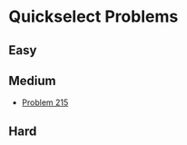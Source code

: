# Quickselect Problems

## Easy

## Medium
- [Problem 215](../problems/215_kth_largest_element_in_an_array/README.md)

## Hard

